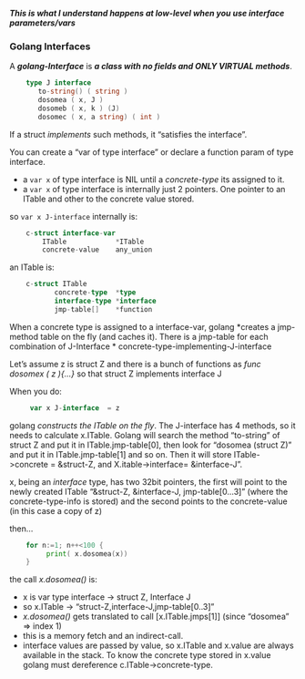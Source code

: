 ***This is what I understand happens at low-level when you use interface parameters/vars***

### Golang Interfaces

A ***golang-Interface*** is ***a class with no fields and ONLY VIRTUAL methods***.

```go
    type J interface 
       to-string() ( string )
       dosomea ( x, J )
       dosomeb ( x, k ) (J) 
       dosomec ( x, a string) ( int )
```

If a struct *implements* such methods, it “satisfies the interface”.

You can create a “var of type interface” or declare a function param of type interface.
* a `var x` of type interface is NIL until a *concrete-type* its assigned to it.
* a `var x` of type interface is internally just 2 pointers.  One pointer to an ITable and other to the concrete value stored. 

so `var x J-interface` internally is:

```go
    c-struct interface-var
		ITable            *ITable
		concrete-value    any_union
```

an ITable is:

```go
    c-struct ITable
           concrete-type  *type
       	   interface-type *interface
           jmp-table[]    *function
```

      
When a concrete type is assigned to a interface-var, golang *creates a jmp-method table on the fly (and caches it). There is a jmp-table for each combination of J-Interface \* concrete-type-implementing-J-interface

Let’s assume z is struct Z and there is a bunch of functions as *func dosomex ( z ){...}* so that struct Z implements interface J

When you do:

```go
     var x J-interface  = z
 ```

golang *constructs the ITable on the fly*. The J-interface has 4 methods, so it needs to calculate x.ITable. Golang will search the method “to-string” of struct Z and put it in ITable.jmp-table[0], then look for “dosomea (struct Z)” and put it in ITable.jmp-table[1] and so on. Then it will store ITable->concrete = &struct-Z, and X.itable->interface= &interface-J”.  

x, being an *interface* type, has two 32bit pointers, the first will point to the newly created ITable “&struct-Z, &interface-J, jmp-table[0...3]” (where the concrete-type-info is stored) and the second points to the concrete-value (in this case a copy of z)

then…

```go
    for n:=1; n++<100 {
         print( x.dosomea(x))
    }
```

the call *x.dosomea()* is: 
* x is var type interface -> struct Z, Interface J
* so x.ITable -> “struct-Z,interface-J,jmp-table[0..3]”
* *x.dosomea()* gets translated to call [x.ITable.jmps[1]] (since “dosomea” => index 1)
* this is a memory fetch and an indirect-call.
* interface values are passed by value, so x.ITable and x.value are always available in the stack. To know the concrete type stored in x.value golang must dereference c.ITable->concrete-type.


